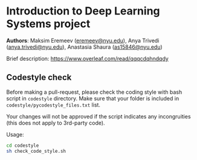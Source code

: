 # Introduction to Deep Learning Systems project

**Authors**: Maksim Eremeev (eremeev@nyu.edu), Anya Trivedi (anya.trivedi@nyu.edu), Anastasia Shaura (as15846@nyu.edu)

Brief description: https://www.overleaf.com/read/qqqcdqhndqdy

## Codestyle check

Before making a pull-request, please check the coding style with bash script in `codestyle` directory. Make sure that your folder is included in `codestyle/pycodestyle_files.txt` list.

Your changes will not be approved if the script indicates any incongruities (this does not apply to 3rd-party code). 

Usage:

```bash
cd codestyle
sh check_code_style.sh
```